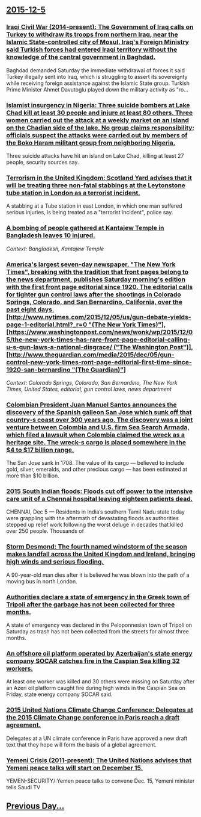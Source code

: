 ## [2015-12-5](/news/2015/12/5/index.md)

### [Iraqi Civil War (2014-present): The Government of Iraq calls on Turkey to withdraw its troops from northern Iraq, near the Islamic State-controlled city of Mosul. Iraq's Foreign Ministry said Turkish forces had entered Iraqi territory without the knowledge of the central government in Baghdad. ](/news/2015/12/5/iraqi-civil-war-2014-present-the-government-of-iraq-calls-on-turkey-to-withdraw-its-troops-from-northern-iraq-near-the-islamic-state-c.md)
Baghdad demanded Saturday the immediate withdrawal of forces it said Turkey illegally sent into Iraq, which is struggling to assert its sovereignty while receiving foreign assistance against the Islamic State group. Turkish Prime Minister Ahmet Davutoglu played down the military activity as &quot;ro...

### [Islamist insurgency in Nigeria: Three suicide bombers at Lake Chad kill at least 30 people and injure at least 80 others. Three women carried out the attack at a weekly market on an island on the Chadian side of the lake. No group claims responsibility; officials suspect the attacks were carried out by members of the Boko Haram militant group from neighboring Nigeria. ](/news/2015/12/5/islamist-insurgency-in-nigeria-three-suicide-bombers-at-lake-chad-kill-at-least-30-people-and-injure-at-least-80-others-three-women-carrie.md)
Three suicide attacks have hit an island on Lake Chad, killing at least 27 people, security sources say.

### [Terrorism in the United Kingdom: Scotland Yard advises that it will be treating three non-fatal stabbings at the Leytonstone tube station in London as a terrorist incident. ](/news/2015/12/5/terrorism-in-the-united-kingdom-scotland-yard-advises-that-it-will-be-treating-three-non-fatal-stabbings-at-the-leytonstone-tube-station-in.md)
A stabbing at a Tube station in east London, in which one man suffered serious injuries, is being treated as a &quot;terrorist incident&quot;, police say.

### [A bombing of people gathered at Kantajew Temple in Bangladesh leaves 10 injured. ](/news/2015/12/5/a-bombing-of-people-gathered-at-kantajew-temple-in-bangladesh-leaves-10-injured.md)
_Context: Bangladesh, Kantajew Temple_

### [America's largest seven-day newspaper, "The New York Times", breaking with the tradition that front pages belong to the news department, publishes Saturday morning's edition with the first front page editorial since 1920. The editorial calls for tighter gun control laws after the shootings in Colorado Springs, Colorado, and San Bernardino, California, over the past eight days. [http://www.nytimes.com/2015/12/05/us/gun-debate-yields-page-1-editorial.html?_r=0 "(The New York Times)"], [https://www.washingtonpost.com/news/wonk/wp/2015/12/05/the-new-york-times-has-rare-front-page-editorial-calling-u-s-gun-laws-a-national-disgrace/ ("The Washington Post")], [http://www.theguardian.com/media/2015/dec/05/gun-control-new-york-times-ront-page-editorial-first-time-since-1920-san-bernardino "(The Guardian)"]](/news/2015/12/5/america-s-largest-seven-day-newspaper-the-new-york-times-breaking-with-the-tradition-that-front-pages-belong-to-the-news-department-pub.md)
_Context: Colorado Springs, Colorado, San Bernardino, The New York Times, United States, editorial, gun control laws, news department_

### [Colombian President Juan Manuel Santos announces the discovery of the Spanish galleon San Jose which sunk off that country-s coast over 300 years ago. The discovery was a joint venture between Colombia and U.S. firm Sea Search Armada, which filed a lawsuit when Colombia claimed the wreck as a heritage site. The wreck-s cargo is placed somewhere in the $4 to $17 billion range. ](/news/2015/12/5/colombian-president-juan-manuel-santos-announces-the-discovery-of-the-spanish-galleon-san-josa-c-which-sunk-off-that-country-s-coast-over-3.md)
The San Jose sank in 1708. The value of its cargo — believed to include gold, silver, emeralds, and other precious cargo — has been estimated at more than $10 billion.

### [2015 South Indian floods: Floods cut off power to the intensive care unit of a Chennai hospital leaving eighteen patients dead. ](/news/2015/12/5/2015-south-indian-floods-floods-cut-off-power-to-the-intensive-care-unit-of-a-chennai-hospital-leaving-eighteen-patients-dead.md)
 CHENNAI, Dec 5 &mdash; Residents in India&rsquo;s southern Tamil Nadu state today were grappling with the aftermath of devastating floods as authorities stepped up relief work following the worst deluge in decades that killed over 250 people. Thousands of

### [Storm Desmond: The fourth named windstorm of the season makes landfall across the United Kingdom and Ireland, bringing high winds and serious flooding. ](/news/2015/12/5/storm-desmond-the-fourth-named-windstorm-of-the-season-makes-landfall-across-the-united-kingdom-and-ireland-bringing-high-winds-and-seriou.md)
A 90-year-old man dies after it is believed he was blown into the path of a moving bus in north London.

### [Authorities declare a state of emergency in the Greek town of Tripoli after the garbage has not been collected for three months. ](/news/2015/12/5/authorities-declare-a-state-of-emergency-in-the-greek-town-of-tripoli-after-the-garbage-has-not-been-collected-for-three-months.md)
A state of emergency was declared in the Peloponnesian town of Tripoli on Saturday as trash has not been collected from the streets for almost three months.

### [An offshore oil platform operated by Azerbaijan's state energy company SOCAR catches fire in the Caspian Sea killing 32 workers. ](/news/2015/12/5/an-offshore-oil-platform-operated-by-azerbaijan-s-state-energy-company-socar-catches-fire-in-the-caspian-sea-killing-32-workers.md)
At least one worker was killed and 30 others were missing on Saturday after an Azeri oil platform caught fire during high winds in the Caspian Sea on Friday, state energy company SOCAR said. 

### [2015 United Nations Climate Change Conference: Delegates at the 2015 Climate Change conference in Paris reach a draft agreement. ](/news/2015/12/5/2015-united-nations-climate-change-conference-delegates-at-the-2015-climate-change-conference-in-paris-reach-a-draft-agreement.md)
Delegates at a UN climate conference in Paris have approved a new draft text that they hope will form the basis of a global agreement.

### [Yemeni Crisis (2011-present): The United Nations advises that Yemeni peace talks will start on December 15. ](/news/2015/12/5/yemeni-crisis-2011-present-the-united-nations-advises-that-yemeni-peace-talks-will-start-on-december-15.md)
YEMEN-SECURITY/:Yemen peace talks to convene Dec. 15, Yemeni minister tells Saudi TV

## [Previous Day...](/news/2015/12/4/index.md)

